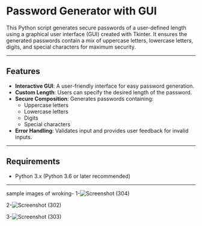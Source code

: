 # Password Generator with GUI

This Python script generates secure passwords of a user-defined length using a graphical user interface (GUI) created with Tkinter. It ensures the generated passwords contain a mix of uppercase letters, lowercase letters, digits, and special characters for maximum security.

---

## Features

- **Interactive GUI**: A user-friendly interface for easy password generation.
- **Custom Length**: Users can specify the desired length of the password.
- **Secure Composition**: Generates passwords containing:
  - Uppercase letters
  - Lowercase letters
  - Digits
  - Special characters
- **Error Handling**: Validates input and provides user feedback for invalid inputs.

---

## Requirements

- Python 3.x (Python 3.6 or later recommended)

---

sample images of wroking-
1-![Screenshot (304)](https://github.com/user-attachments/assets/0852a483-f3d9-4fb7-9ecc-58d6a06fbd6d)

2-![Screenshot (302)](https://github.com/user-attachments/assets/a3e7201e-3f03-410f-bfdc-1a9ceda91d96)

3-![Screenshot (303)](https://github.com/user-attachments/assets/b3a8c2c3-8b44-47d8-8308-a978e9a3e3f0)

